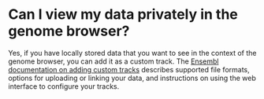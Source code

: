 # Can I view my data privately in the genome browser?
<!-- pombase_categories: Genome browser -->

Yes, if you have locally stored data that you want to see in the context
of the genome browser, you can add it as a custom track. The 
[Ensembl documentation on adding custom tracks](http://fungi.ensembl.org/info/website/upload/index.html)
describes supported file formats, options for uploading or linking
your data, and instructions on using the web interface to configure
your tracks.

